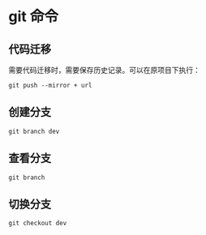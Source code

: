 # git 命令

## 代码迁移
需要代码迁移时，需要保存历史记录。可以在原项目下执行：
```
git push --mirror + url
```

## 创建分支

```
git branch dev
```

## 查看分支

```
git branch
```

## 切换分支

```
git checkout dev
```